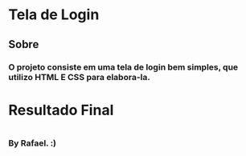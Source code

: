 # Tela de Login

## Sobre

### O projeto consiste em uma tela de login bem simples, que utilizo HTML E CSS para elabora-la.

# Resultado Final

#
### By Rafael. :)
